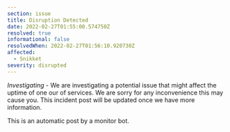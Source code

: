 ```yaml
---
section: issue
title: Disruption Detected
date: 2022-02-27T01:55:00.574750Z
resolved: true
informational: false
resolvedWhen: 2022-02-27T01:56:10.920730Z
affected:
  - Snikket
severity: disrupted
---
```

*Investigating* - We are investigating a potential issue that might affect the uptime of one our of services. We are sorry for any inconvenience this may cause you. This incident post will be updated once we have more information.

This is an automatic post by a monitor bot.
        
